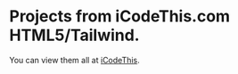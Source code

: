 # Projects from iCodeThis.com HTML5/Tailwind.
You can view them all at [iCodeThis](https://www.iCodeThis.com/GinaLeeAlfy).
